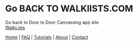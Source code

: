 # Go BACK TO WALKlISTS.COM 


Go back to Door to Door Canvassing app site  <br>  <a href="https://www.walklists.com" target="_blank" rel="noopener">WalkLists</a>

[Home](./README) | [FAQ](./faq/index) | [Tutorials](./tutorials/index) | [About](./about/index) | [Contact](./contact/index)


 
